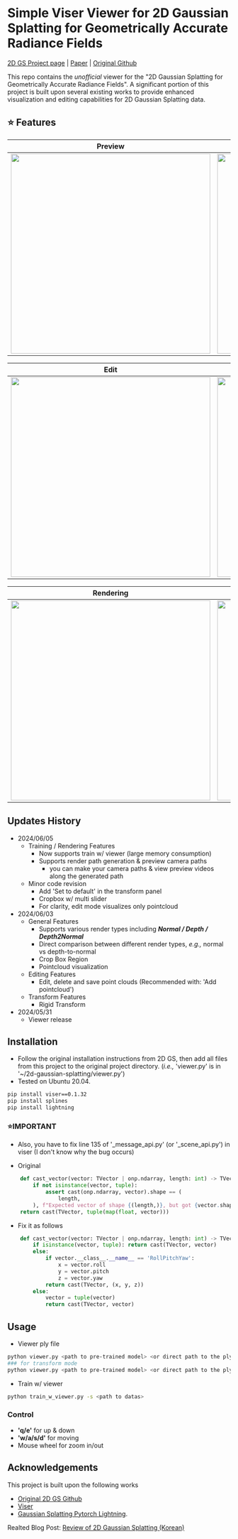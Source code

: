 # Simple Viser Viewer for 2D Gaussian Splatting for Geometrically Accurate Radiance Fields

[2D GS Project page](https://surfsplatting.github.io/) | [Paper](https://arxiv.org/pdf/2403.17888) | [Original Github](https://github.com/hbb1/2d-gaussian-splatting) <br>

This repo contains the *unofficial* viewer for the "2D Gaussian Splatting for Geometrically Accurate Radiance Fields". 
A significant portion of this project is built upon several existing works to provide enhanced visualization and editing capabilities for 2D Gaussian Splatting data.

## ⭐ Features  
| Preview | General |
| --- | --- |
| <img src="assets/viser_capture.gif" width="450"/> | <img src="assets/viser_general_opt.gif" width="450"/> |

|  Edit  | Transform |
| --- | --- |
| <img src="assets/viser_edit_opt.gif" width="450"/> | <img src="assets/viser_transform_opt.gif" width="450"/> |

|  Rendering  | Training |
| --- | --- |
| <img src="assets/viser_render.gif" width="450"/> | <img src="assets/viser_train.gif" width="450"/> |

## Updates History
- 2024/06/05
    - Training / Rendering Features
        - Now supports train w/ viewer (large memory consumption)
        - Supports render path generation & preview camera paths 
            - you can make your camera paths & view preview videos along the generated path 
    - Minor code revision
        - Add 'Set to default' in the transform panel 
        - Cropbox w/ multi slider
        - For clarity, edit mode visualizes only pointcloud
- 2024/06/03
    - General Features
        - Supports various render types including ***Normal / Depth / Depth2Normal***
        - Direct comparison between different render types, *e.g.,* normal vs depth-to-normal
        - Crop Box Region
        - Pointcloud visualization
    - Editing Features
        - Edit, delete and save point clouds (Recommended with: 'Add pointcloud')
    - Transform Features
        - Rigid Transform 
- 2024/05/31
    - Viewer release

## Installation

- Follow the original installation instructions from 2D GS, then add all files from this project to the original project directory. 
(*i.e.,* 'viewer.py' is in '~/2d-gaussian-splatting/viewer.py')
- Tested on Ubuntu 20.04.

```bash
pip install viser==0.1.32
pip install splines  
pip install lightning
```
### ⭐IMPORTANT 

- Also, you have to fix line 135 of '_message_api.py' (or '_scene_api.py') in viser (I don't know why the bug occurs)

- Original
```python
    def cast_vector(vector: TVector | onp.ndarray, length: int) -> TVector:
        if not isinstance(vector, tuple):
            assert cast(onp.ndarray, vector).shape == (
                length,
        ), f"Expected vector of shape {(length,)}, but got {vector.shape} instead"
    return cast(TVector, tuple(map(float, vector)))
```

- Fix it as follows 
```python 
    def cast_vector(vector: TVector | onp.ndarray, length: int) -> TVector:
        if isinstance(vector, tuple): return cast(TVector, vector)
        else:
            if vector.__class__.__name__ == 'RollPitchYaw':
                x = vector.roll 
                y = vector.pitch 
                z = vector.yaw
            return cast(TVector, (x, y, z))
        else:
            vector = tuple(vector)
            return cast(TVector, vector)
```





## Usage
- Viewer ply file 
```bash
python viewer.py <path to pre-trained model> <or direct path to the ply file>
### for transform mode
python viewer.py <path to pre-trained model> <or direct path to the ply file> --enable_transform
```
- Train w/ viewer
```bash
python train_w_viewer.py -s <path to datas>
```

### Control 
- **'q/e'** for up & down
- **'w/a/s/d'** for moving
- Mouse wheel for zoom in/out


## Acknowledgements
This project is built upon the following works
- [Original 2D GS Github](https://github.com/hbb1/2d-gaussian-splatting)
- [Viser](https://github.com/nerfstudio-project/viser)
- [Gaussian Splatting Pytorch Lightning](https://github.com/yzslab/gaussian-splatting-lightning).

Realted Blog Post: [Review of 2D Gaussian Splatting (Korean)](https://velog.io/@gjghks950/Review-2D-Gaussian-Splatting-for-Geometrically-Accurate-Radiance-Fields-Viewer-%EA%B5%AC%ED%98%84-%EC%86%8C%EA%B0%9C)
